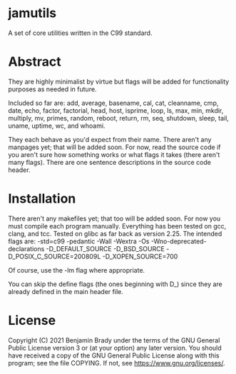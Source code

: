 # jamutils
A set of core utilities written in the C99 standard.

# Abstract
They are highly minimalist by virtue but flags will be added for
functionality purposes as needed in future.

Included so far are: add, average, basename, cal, cat, cleanname, cmp, date,
echo, factor, factorial, head, host, isprime, loop, ls, max, min, mkdir,
multiply, mv, primes, random, reboot, return, rm, seq, shutdown, sleep, tail,
uname, uptime, wc, and whoami.

They each behave as you'd expect from their name. There aren't any manpages
yet; that will be added soon. For now, read the source code if you aren't
sure how something works or what flags it takes (there aren't many flags).
There are one sentence descriptions in the source code header.

# Installation
There aren't any makefiles yet; that too will be added soon. For now you must
compile each program manually. Everything has been tested on gcc, clang,
and tcc. Tested on glibc as far back as version 2.25.
The intended flags are: -std=c99 -pedantic -Wall -Wextra -Os
-Wno-deprecated-declarations -D_DEFAULT_SOURCE -D_BSD_SOURCE
-D_POSIX_C_SOURCE=200809L -D_XOPEN_SOURCE=700

Of course, use the -lm flag where appropriate.

You can skip the define flags (the ones beginning with D_) since they are
already defined in the main header file.

# License
Copyright (C) 2021 Benjamin Brady under the terms of the GNU General Public
License version 3 or (at your option) any later version. You should have
received a copy of the GNU General Public License along with this program;
see the file COPYING. If not, see <https://www.gnu.org/licenses/>.
